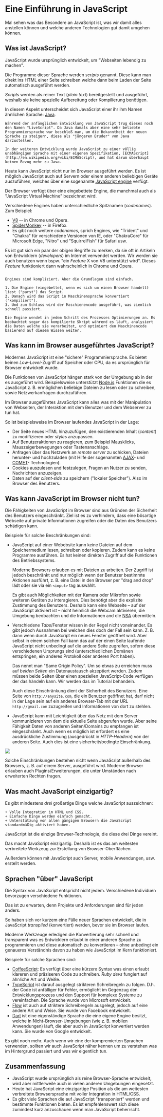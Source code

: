# Eine Einführung in JavaScript

Mal sehen was das Besondere an JavaScript ist, was wir damit alles anstellen können und welche anderen Technologien gut damit umgehen können.

## Was ist JavaScript?

JavaScript wurde ursprünglich entwickelt, um "Webseiten lebendig zu machen".

Die Programme dieser Sprache werden *scripts* genannt. Diese kann man direkt ins HTML einer Seite schreiben welche dann beim Laden der Seite automatisch ausgeführt werden.

*Scripts* werden als reiner Text (*plain text*) bereitgestellt und ausgeführt, weshalb sie keine spezielle Aufbereitung oder Kompilierung benötigen.

In diesem Aspekt unterscheidet sich JavaScript einer ihr ihm Namen ähnlichen Sprache: [Java](https://en.wikipedia.org/wiki/Java_(programming_language)).

```smart header="Warum heißt es <u>Java</u>Script?"
Während der anfänglichen Entwicklung von JavaScript trug dieses noch den Namen "LiveScript". Da Java damals aber eine sehr beliebte Programmiersprache war beschloß man, um die Bekanntheit der neuen Sprache zu steigern, diese als "jüngeren Bruder" von Java darzustellen. 

In der weiteren Entwicklung wurde JavaScript zu einer völlig unabhängigen Sprache mit einer eigenen Spezifikation, [ECMAScript](http://en.wikipedia.org/wiki/ECMAScript), und hat darum überhaupt keinen Bezug mehr zu Java.
```

Heute kann JavaScript nicht nur im Browser ausgeführt werden. Es ist möglich JavaScript auch auf Servern oder einem anderen beliebigen Geräte auszuführen, welches über eine sogenannte [JavaScript engine](https://en.wikipedia.org/wiki/JavaScript_engine) verfügt.

Der Browser verfügt über eine eingebettete Engine, die manchmal auch als "JavaScript Virtual Machine" bezeichnet wird.

Verschiedene Engines haben unterschiedliche Spitznamen (*codenames*). Zum Beispiel:

- [V8](https://en.wikipedia.org/wiki/V8_(JavaScript_engine)) -- in Chrome und Opera.
- [SpiderMonkey](https://en.wikipedia.org/wiki/SpiderMonkey) -- in Firefox.
- Es gibt noch weitere *codenames*, sprich Engines, wie "Trident" und "Chakra" für verschiedene Versionen von IE, oder "ChakraCore" für Microsoft Edge, "Nitro" und "SquirrelFish" für Safari usw.

Es ist gut sich ein paar der obigen Begriffe zu merken, da sie oft in Artikeln von Entwicklern (*developers*) im Internet verwendet werden. Wir werden sie auch benutzen wenn bspw. "ein *Feature* X von V8 unterstützt wird". Dieses *Feature* funktioniert dann wahrscheinlich in Chrome und Opera.

```smart header="Wie funktioniert eine Engine?"

Engines sind kompliziert. Aber die Grundlagen sind einfach.

1. Die Engine (eingebettet, wenn es sich um einen Browser handelt) liest ("parst") das Script.
2. Danach wird das Script in Maschinensprache konvertiert ("kompiliert").
3. Und zum Schluss wird der Maschienencode ausgeführt, was ziemlich schnell passiert.

Die Engine wendet in jedem Schritt des Prozesses Optimierungen an. Es beobachtet sogar das kompilierte Skript während es läuft, analysiert die Daten welche sie verarbeitet, und optimiert den Maschinencode basierend auf diesem Wissen weiter.
```

## Was kann im Browser ausgeführtes JavaScript?

Modernes JavaScript ist eine "sichere" Programmiersprache. Es bietet keinen *Low-Level*-Zugriff auf Speicher oder CPU, da es ursprünglich für Browser entwickelt wurde.

Die Funktionen von JavaScript hängen stark von der Umgebung ab in der es ausgeführt wird. Beispielsweise unterstützt [Node.js](https://wikipedia.org/wiki/Node.js) Funktionen die es JavaScript z. B. ermöglichen beliebige Dateien zu lesen oder zu schreiben, sowie Netzwerkanfragen durchzuführen.

Im Browser ausgeführtes JavaScript kann alles was mit der Manipulation von Webseiten, der Interaktion mit dem Benutzer und dem Webserver zu tun hat.

So ist beispielsweise im Browser laufendes JavaScript in der Lage:

- Der Seite neues HTML hinzuzufügen, den existierenden Inhalt (*content*) zu modifizieren oder *styles* anzupassen.
- Auf Benutzeraktionen zu reagieren, zum Beispiel Mausklicks, Mauszeigerbewegungen oder Tastenanschläge.
- Anfragen über das Netzwerk an *remote server* zu schicken, Dateien herunter- und hochzuladen (mit Hilfe der sogenannten [AJAX](https://en.wikipedia.org/wiki/Ajax_(programming))- und [COMET](https://en.wikipedia.org/wiki/Comet_(programming))- Technologien).
- Cookies auszulesen und festzulegen, Fragen an Nutzer zu senden, Nachrichten anzuzeigen.
- Daten auf der *client-side* zu speichern ("lokaler Speicher"). Also im Browser des Benutzers.

## Was kann JavaScript im Browser nicht tun?

Die Fähigkeiten von JavaScript im Browser sind aus Gründen der Sicherheit des Benutzers eingeschränkt. Ziel ist es zu verhindern, dass eine bösartige Webseite auf private Informationen zugreifen oder die Daten des Benutzers schädigen kann.

Beispiele für solche Beschränkungen sind:

- JavaScript auf einer Webebsite kann keine Dateien auf dem Speichermedium lesen, schreiben oder kopieren. Zudem kann es keine Programme ausführen. Es hat keinen direkten Zugriff auf die Funktionen des Betriebssystems. 

    Moderne Browsers erlauben es mit Dateien zu arbeiten. Der Zugriff ist jedoch beschränkt und nur möglich wenn der Benutzer bestimmte Aktionen ausführt, z. B. eine Datei in den Browser per "drag and drop" lädt oder sie via ein `<input>` tag auswählt.

    Es gibt auch Möglichkeiten mit der Kamera oder Mikrofon sowie weiteren Geräten zu interagieren. Dies benötigt aber die explizite Zustimmung des Benutzers. Deshalb kann eine Webseite – auf der JavaScript aktiviert ist – nicht heimlich die Webcam aktivieren, die Umgebung beobachten und die Informationen and die [NSA](https://en.wikipedia.org/wiki/National_Security_Agency) übermitteln.
- Verschiedene *Tabs*/Fenster wissen in der Regel nicht voneinander. Es gibt jedoch Ausnahmen bei welchen dies doch der Fall sein kann. Z. B. dann wenn durch JavaScript ein neues Fenster geöffnet wird. Aber selbst in einem solchen Fall kann das auf der einen Seite laufende JavaScript nicht unbedingt auf die andere Seite zugreifen, sofern diese verschiedenen Ursprungs sind (unterschiedlichen Domänen entspringen, ein anderes Protokoll oder anderen Port haben).

    Das nennt man "Same Origin Policy". Um so etwas zu erreichen muss auf *beiden Seiten* ein Datenaustausch akzeptiert werden. Zudem müssen beide Seiten über einen speziellen JavaScript-Code verfügen der das händeln kann. Wir werden das im Tutorial behandeln.

    Auch diese Einschränkung dient der Sicherheit des Benutzers. Eine Seite von `http://anysite.com`, die ein Benutzer geöffnet hat, darf nicht in der Lage sein auf ein anderes Browser-Tab mit der URL `http://gmail.com` zuzugreifen und Informationen von dort zu stehlen.
- JavaScript kann mit Leichtigkeit über das Netz mit dem Server kommunizieren von dem die aktuelle Seite abgerufen wurde. Aber seine Fähigkeit Daten von anderen Seiten/Domains zu empfangen ist eingeschränkt. 
Auch wenn es möglich ist erfordert es eine ausdrückliche Zustimmung (ausgedrückt in *HTTP-Headern*) von der anderen Seite. Auch dies ist eine sicherheitsbedingte Einschränkung.

![](limitations.svg)

Solche Einschränkungen bestehen nicht wenn JavaScript außerhalb des Browsers, z. B. auf einem Server, ausgeführt wird. Moderne Browser erlauben auch Plugins/Erweiterungen, die unter Umständen nach erweiterten Rechten fragen.

## Was macht JavaScript einzigartig?

Es gibt mindestens *drei* großartige Dinge welche JavaScript auszeichnen:

```compare
+ Volle Integration in HTML und CSS.
+ Einfache Dinge werden einfach gemacht.
+ Unterstützung von allen gängigen Browsern die JavaScript standardmäßig aktiviert haben.
```
JavaScript ist die einzige Browser-Technologie, die diese drei Dinge vereint.

Das macht JavaScript einzigartig. Deshalb ist es das am weitesten verbreitete Werkzeug zur Erstellung von Browser-Oberflächen.

Außerdem können mit JavaScript auch Server, mobile Anwendungen, usw. erstellt werden.

## Sprachen "über" JavaScript

Die Syntax von JavaScript entspricht nicht jedem. Verschiedene Individuen bevorzugen verschiedene Funktionen.

Das ist zu erwarten, denn Projekte und Anforderungen sind für jeden anders.

So haben sich vor kurzem eine Fülle neuer Sprachen entwickelt, die in JavaScript *transpiled* (konvertiert) werden, bevor sie im Browser laufen.

Moderne Werkzeuge erledigen die Konvertierung sehr schnell und transparent was es Entwicklern erlaubt in einer anderen Sprache zu programmieren und diese automatisch zu konvertieren – ohne unbedingt ein genaueres Verständnis davon zu haben wie JavaScript im Kern funktioniert.

Beispiele für solche Sprachen sind:

- [CoffeeScript](http://coffeescript.org/): Es verfügt über eine kürzere Syntax was einen erlaubt klareren und präziseren Code zu schreiben. *Ruby devs* fungiert auf ähnliche Art und Weiße.
- [TypeScript](http://www.typescriptlang.org/) ist darauf ausgelegt strikteren Schreibregeln zu folgen. D.h. der Code ist anfälliger für Fehler, ermöglicht im Gegenzug den Entwicklungsprozess und den Support für komplexe Systeme zu vereinfachen. Die Sprache wurde von Microsoft entwickelt.
- [Flow](http://flow.org/) ist auch auf striktere Schreibregeln ausgelegt, jedoch auf eine andere Art und Weise. Sie wurde von Facebook entwickelt.
- [Dart](https://www.dartlang.org/) ist eine eigenständige Sprache die eine eigene Engine besitzt, welche in Nicht-Browser-Umgebungen (wie z. B. mobilen Anwendungen) läuft, die aber auch in JavaScript konvertiert werden kann. Sie wurde von Google entwickelt.

Es gibt noch mehr. Auch wenn wir eine der kompremierten Sprachen verwenden, sollten wir auch JavaScript näher kennen um zu verstehen was im Hintergrund passiert und was wir eigentlich tun.

## Zusammenfassung

- JavaScript wurde ursprünglich als reine Browser-Sprache entwickelt, wird aber mittlerweile auch in vielen anderen Umgebungen eingesetzt.
- Heute hat JavaScript eine einzigartige Position als die am weitesten verbreitete Browsersprache mit voller Integration in HTML/CSS.
- Es gibt viele Sprachen die auf JavaScript "transponiert" werden und bestimmte Funktionen bieten. Es ist empfehlenswert sich diese zumindest kurz anzuschauen wenn man JavaScript beherrscht.
